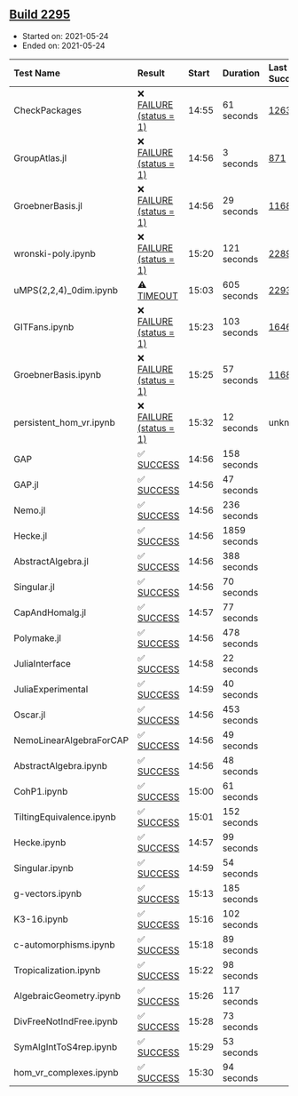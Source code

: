 ## [Build 2295](https://oscarci.mathematik.uni-kl.de/job/oscar-stable/2295/)

* Started on: 2021-05-24
* Ended on: 2021-05-24

| Test Name    | Result | Start | Duration | Last Success | First Failure |
|:-------------|:-------|:------|:---------|:-------------|:--------------|
| CheckPackages | ❌ [FAILURE (status = 1)](https://oscarci.mathematik.uni-kl.de/job/oscar-stable/2295/artifact/logs/build-2295/CheckPackages.log) | 14:55 | 61 seconds | [1263](https://oscarci.mathematik.uni-kl.de/job/oscar-stable/1263/) | [1264](https://oscarci.mathematik.uni-kl.de/job/oscar-stable/1264/) |
| GroupAtlas.jl | ❌ [FAILURE (status = 1)](https://oscarci.mathematik.uni-kl.de/job/oscar-stable/2295/artifact/logs/build-2295/GroupAtlas.jl.log) | 14:56 | 3 seconds | [871](https://oscarci.mathematik.uni-kl.de/job/oscar-stable/871/) | [872](https://oscarci.mathematik.uni-kl.de/job/oscar-stable/872/) |
| GroebnerBasis.jl | ❌ [FAILURE (status = 1)](https://oscarci.mathematik.uni-kl.de/job/oscar-stable/2295/artifact/logs/build-2295/GroebnerBasis.jl.log) | 14:56 | 29 seconds | [1168](https://oscarci.mathematik.uni-kl.de/job/oscar-stable/1168/) | [1169](https://oscarci.mathematik.uni-kl.de/job/oscar-stable/1169/) |
| wronski-poly.ipynb | ❌ [FAILURE (status = 1)](https://oscarci.mathematik.uni-kl.de/job/oscar-stable/2295/artifact/logs/build-2295/wronski-poly.ipynb.log) | 15:20 | 121 seconds | [2289](https://oscarci.mathematik.uni-kl.de/job/oscar-stable/2289/) | [2290](https://oscarci.mathematik.uni-kl.de/job/oscar-stable/2290/) |
| uMPS(2,2,4)_0dim.ipynb | ⚠ [TIMEOUT](https://oscarci.mathematik.uni-kl.de/job/oscar-stable/2295/artifact/logs/build-2295/uMPS-2-2-4-_0dim.ipynb.log) | 15:03 | 605 seconds | [2293](https://oscarci.mathematik.uni-kl.de/job/oscar-stable/2293/) | [2294](https://oscarci.mathematik.uni-kl.de/job/oscar-stable/2294/) |
| GITFans.ipynb | ❌ [FAILURE (status = 1)](https://oscarci.mathematik.uni-kl.de/job/oscar-stable/2295/artifact/logs/build-2295/GITFans.ipynb.log) | 15:23 | 103 seconds | [1646](https://oscarci.mathematik.uni-kl.de/job/oscar-stable/1646/) | [1647](https://oscarci.mathematik.uni-kl.de/job/oscar-stable/1647/) |
| GroebnerBasis.ipynb | ❌ [FAILURE (status = 1)](https://oscarci.mathematik.uni-kl.de/job/oscar-stable/2295/artifact/logs/build-2295/GroebnerBasis.ipynb.log) | 15:25 | 57 seconds | [1168](https://oscarci.mathematik.uni-kl.de/job/oscar-stable/1168/) | [1169](https://oscarci.mathematik.uni-kl.de/job/oscar-stable/1169/) |
| persistent_hom_vr.ipynb | ❌ [FAILURE (status = 1)](https://oscarci.mathematik.uni-kl.de/job/oscar-stable/2295/artifact/logs/build-2295/persistent_hom_vr.ipynb.log) | 15:32 | 12 seconds | unknown | unknown |
| GAP | ✅ [SUCCESS](https://oscarci.mathematik.uni-kl.de/job/oscar-stable/2295/artifact/logs/build-2295/GAP.log) | 14:56 | 158 seconds |  |  |
| GAP.jl | ✅ [SUCCESS](https://oscarci.mathematik.uni-kl.de/job/oscar-stable/2295/artifact/logs/build-2295/GAP.jl.log) | 14:56 | 47 seconds |  |  |
| Nemo.jl | ✅ [SUCCESS](https://oscarci.mathematik.uni-kl.de/job/oscar-stable/2295/artifact/logs/build-2295/Nemo.jl.log) | 14:56 | 236 seconds |  |  |
| Hecke.jl | ✅ [SUCCESS](https://oscarci.mathematik.uni-kl.de/job/oscar-stable/2295/artifact/logs/build-2295/Hecke.jl.log) | 14:56 | 1859 seconds |  |  |
| AbstractAlgebra.jl | ✅ [SUCCESS](https://oscarci.mathematik.uni-kl.de/job/oscar-stable/2295/artifact/logs/build-2295/AbstractAlgebra.jl.log) | 14:56 | 388 seconds |  |  |
| Singular.jl | ✅ [SUCCESS](https://oscarci.mathematik.uni-kl.de/job/oscar-stable/2295/artifact/logs/build-2295/Singular.jl.log) | 14:56 | 70 seconds |  |  |
| CapAndHomalg.jl | ✅ [SUCCESS](https://oscarci.mathematik.uni-kl.de/job/oscar-stable/2295/artifact/logs/build-2295/CapAndHomalg.jl.log) | 14:57 | 77 seconds |  |  |
| Polymake.jl | ✅ [SUCCESS](https://oscarci.mathematik.uni-kl.de/job/oscar-stable/2295/artifact/logs/build-2295/Polymake.jl.log) | 14:56 | 478 seconds |  |  |
| JuliaInterface | ✅ [SUCCESS](https://oscarci.mathematik.uni-kl.de/job/oscar-stable/2295/artifact/logs/build-2295/JuliaInterface.log) | 14:58 | 22 seconds |  |  |
| JuliaExperimental | ✅ [SUCCESS](https://oscarci.mathematik.uni-kl.de/job/oscar-stable/2295/artifact/logs/build-2295/JuliaExperimental.log) | 14:59 | 40 seconds |  |  |
| Oscar.jl | ✅ [SUCCESS](https://oscarci.mathematik.uni-kl.de/job/oscar-stable/2295/artifact/logs/build-2295/Oscar.jl.log) | 14:56 | 453 seconds |  |  |
| NemoLinearAlgebraForCAP | ✅ [SUCCESS](https://oscarci.mathematik.uni-kl.de/job/oscar-stable/2295/artifact/logs/build-2295/NemoLinearAlgebraForCAP.log) | 14:56 | 49 seconds |  |  |
| AbstractAlgebra.ipynb | ✅ [SUCCESS](https://oscarci.mathematik.uni-kl.de/job/oscar-stable/2295/artifact/logs/build-2295/AbstractAlgebra.ipynb.log) | 14:56 | 48 seconds |  |  |
| CohP1.ipynb | ✅ [SUCCESS](https://oscarci.mathematik.uni-kl.de/job/oscar-stable/2295/artifact/logs/build-2295/CohP1.ipynb.log) | 15:00 | 61 seconds |  |  |
| TiltingEquivalence.ipynb | ✅ [SUCCESS](https://oscarci.mathematik.uni-kl.de/job/oscar-stable/2295/artifact/logs/build-2295/TiltingEquivalence.ipynb.log) | 15:01 | 152 seconds |  |  |
| Hecke.ipynb | ✅ [SUCCESS](https://oscarci.mathematik.uni-kl.de/job/oscar-stable/2295/artifact/logs/build-2295/Hecke.ipynb.log) | 14:57 | 99 seconds |  |  |
| Singular.ipynb | ✅ [SUCCESS](https://oscarci.mathematik.uni-kl.de/job/oscar-stable/2295/artifact/logs/build-2295/Singular.ipynb.log) | 14:59 | 54 seconds |  |  |
| g-vectors.ipynb | ✅ [SUCCESS](https://oscarci.mathematik.uni-kl.de/job/oscar-stable/2295/artifact/logs/build-2295/g-vectors.ipynb.log) | 15:13 | 185 seconds |  |  |
| K3-16.ipynb | ✅ [SUCCESS](https://oscarci.mathematik.uni-kl.de/job/oscar-stable/2295/artifact/logs/build-2295/K3-16.ipynb.log) | 15:16 | 102 seconds |  |  |
| c-automorphisms.ipynb | ✅ [SUCCESS](https://oscarci.mathematik.uni-kl.de/job/oscar-stable/2295/artifact/logs/build-2295/c-automorphisms.ipynb.log) | 15:18 | 89 seconds |  |  |
| Tropicalization.ipynb | ✅ [SUCCESS](https://oscarci.mathematik.uni-kl.de/job/oscar-stable/2295/artifact/logs/build-2295/Tropicalization.ipynb.log) | 15:22 | 98 seconds |  |  |
| AlgebraicGeometry.ipynb | ✅ [SUCCESS](https://oscarci.mathematik.uni-kl.de/job/oscar-stable/2295/artifact/logs/build-2295/AlgebraicGeometry.ipynb.log) | 15:26 | 117 seconds |  |  |
| DivFreeNotIndFree.ipynb | ✅ [SUCCESS](https://oscarci.mathematik.uni-kl.de/job/oscar-stable/2295/artifact/logs/build-2295/DivFreeNotIndFree.ipynb.log) | 15:28 | 73 seconds |  |  |
| SymAlgIntToS4rep.ipynb | ✅ [SUCCESS](https://oscarci.mathematik.uni-kl.de/job/oscar-stable/2295/artifact/logs/build-2295/SymAlgIntToS4rep.ipynb.log) | 15:29 | 53 seconds |  |  |
| hom_vr_complexes.ipynb | ✅ [SUCCESS](https://oscarci.mathematik.uni-kl.de/job/oscar-stable/2295/artifact/logs/build-2295/hom_vr_complexes.ipynb.log) | 15:30 | 94 seconds |  |  |
